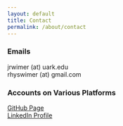 ```yaml
---
layout: default
title: Contact
permalink: /about/contact
---
```


### Emails
jrwimer (at) uark.edu <br>
rhyswimer (at) gmail.com


### Accounts on Various Platforms
[GitHub Page](https://github.com/JRW-lab) <br>
[LinkedIn Profile](https://www.linkedin.com/in/jrwimer/)